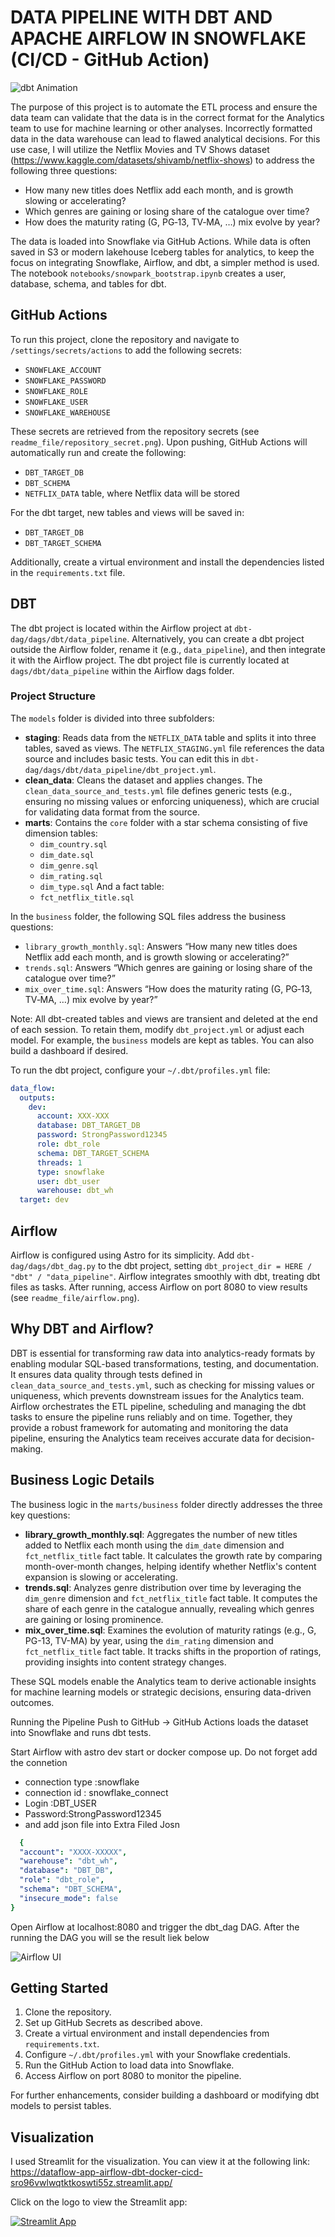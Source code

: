 # DATA PIPELINE WITH DBT AND APACHE AIRFLOW IN SNOWFLAKE (CI/CD - GitHub Action)

![dbt Animation](readme_file/Animation_dbt.gif)


The purpose of this project is to automate the ETL process and ensure the data team can validate that the data is in the correct format for the Analytics team to use for machine learning or other analyses. Incorrectly formatted data in the data warehouse can lead to flawed analytical decisions. For this use case, I will utilize the Netflix Movies and TV Shows dataset (https://www.kaggle.com/datasets/shivamb/netflix-shows) to address the following three questions:

- How many new titles does Netflix add each month, and is growth slowing or accelerating?
- Which genres are gaining or losing share of the catalogue over time?
- How does the maturity rating (G, PG‑13, TV‑MA, …) mix evolve by year?

The data is loaded into Snowflake via GitHub Actions. While data is often saved in S3 or modern lakehouse Iceberg tables for analytics, to keep the focus on integrating Snowflake, Airflow, and dbt, a simpler method is used. The notebook `notebooks/snowpark_bootstrap.ipynb` creates a user, database, schema, and tables for dbt.

## GitHub Actions

To run this project, clone the repository and navigate to `/settings/secrets/actions` to add the following secrets:

- `SNOWFLAKE_ACCOUNT`
- `SNOWFLAKE_PASSWORD`
- `SNOWFLAKE_ROLE`
- `SNOWFLAKE_USER`
- `SNOWFLAKE_WAREHOUSE`

These secrets are retrieved from the repository secrets (see `readme_file/repository_secret.png`). Upon pushing, GitHub Actions will automatically run and create the following:

- `DBT_TARGET_DB`
- `DBT_SCHEMA`
- `NETFLIX_DATA` table, where Netflix data will be stored

For the dbt target, new tables and views will be saved in:

- `DBT_TARGET_DB`
- `DBT_TARGET_SCHEMA`

Additionally, create a virtual environment and install the dependencies listed in the `requirements.txt` file.

## DBT

The dbt project is located within the Airflow project at `dbt-dag/dags/dbt/data_pipeline`. Alternatively, you can create a dbt project outside the Airflow folder, rename it (e.g., `data_pipeline`), and then integrate it with the Airflow project. The dbt project file is currently located at `dags/dbt/data_pipeline` within the Airflow dags folder.

### Project Structure
The `models` folder is divided into three subfolders:

- **staging**: Reads data from the `NETFLIX_DATA` table and splits it into three tables, saved as views. The `NETFLIX_STAGING.yml` file references the data source and includes basic tests. You can edit this in `dbt-dag/dags/dbt/data_pipeline/dbt_project.yml`.
- **clean_data**: Cleans the dataset and applies changes. The `clean_data_source_and_tests.yml` file defines generic tests (e.g., ensuring no missing values or enforcing uniqueness), which are crucial for validating data format from the source.
- **marts**: Contains the `core` folder with a star schema consisting of five dimension tables:
  - `dim_country.sql`
  - `dim_date.sql`
  - `dim_genre.sql`
  - `dim_rating.sql`
  - `dim_type.sql`
  And a fact table:
  - `fct_netflix_title.sql`

In the `business` folder, the following SQL files address the business questions:
- `library_growth_monthly.sql`: Answers “How many new titles does Netflix add each month, and is growth slowing or accelerating?”
- `trends.sql`: Answers “Which genres are gaining or losing share of the catalogue over time?”
- `mix_over_time.sql`: Answers “How does the maturity rating (G, PG‑13, TV‑MA, …) mix evolve by year?”

Note: All dbt-created tables and views are transient and deleted at the end of each session. To retain them, modify `dbt_project.yml` or adjust each model. For example, the `business` models are kept as tables. You can also build a dashboard if desired.

To run the dbt project, configure your `~/.dbt/profiles.yml` file:

```yaml
data_flow:
  outputs:
    dev:
      account: XXX-XXX
      database: DBT_TARGET_DB
      password: StrongPassword12345
      role: dbt_role
      schema: DBT_TARGET_SCHEMA
      threads: 1
      type: snowflake
      user: dbt_user
      warehouse: dbt_wh
  target: dev
```

## Airflow

Airflow is configured using Astro for its simplicity. Add `dbt-dag/dags/dbt_dag.py` to the dbt project, setting `dbt_project_dir = HERE / "dbt" / "data_pipeline"`. Airflow integrates smoothly with dbt, treating dbt files as tasks. After running, access Airflow on port 8080 to view results (see `readme_file/airflow.png`).

## Why DBT and Airflow?

DBT is essential for transforming raw data into analytics-ready formats by enabling modular SQL-based transformations, testing, and documentation. It ensures data quality through tests defined in `clean_data_source_and_tests.yml`, such as checking for missing values or uniqueness, which prevents downstream issues for the Analytics team. Airflow orchestrates the ETL pipeline, scheduling and managing the dbt tasks to ensure the pipeline runs reliably and on time. Together, they provide a robust framework for automating and monitoring the data pipeline, ensuring the Analytics team receives accurate data for decision-making.

## Business Logic Details

The business logic in the `marts/business` folder directly addresses the three key questions:

- **library_growth_monthly.sql**: Aggregates the number of new titles added to Netflix each month using the `dim_date` dimension and `fct_netflix_title` fact table. It calculates the growth rate by comparing month-over-month changes, helping identify whether Netflix's content expansion is slowing or accelerating.
- **trends.sql**: Analyzes genre distribution over time by leveraging the `dim_genre` dimension and `fct_netflix_title` fact table. It computes the share of each genre in the catalogue annually, revealing which genres are gaining or losing prominence.
- **mix_over_time.sql**: Examines the evolution of maturity ratings (e.g., G, PG-13, TV-MA) by year, using the `dim_rating` dimension and `fct_netflix_title` fact table. It tracks shifts in the proportion of ratings, providing insights into content strategy changes.

These SQL models enable the Analytics team to derive actionable insights for machine learning models or strategic decisions, ensuring data-driven outcomes.

Running the Pipeline
Push to GitHub → GitHub Actions loads the dataset into Snowflake and runs dbt tests.

Start Airflow with astro dev start or docker compose up. 
Do not  forget add the connetion 
- connection type :snowflake 
- connection id : snowflake_connect 
- Login :DBT_USER
- Password:StrongPassword12345
- and  add json file into Extra Filed Josn 

```yaml
  {
  "account": "XXXX-XXXXX",
  "warehouse": "dbt_wh",
  "database": "DBT_DB",
  "role": "dbt_role",
  "schema": "DBT_SCHEMA",
  "insecure_mode": false
}
```

Open Airflow at localhost:8080 and trigger the dbt_dag DAG.  After the running the DAG you will se the result liek below 

![Airflow UI](readme_file/airflow.png)



## Getting Started

1. Clone the repository.
2. Set up GitHub Secrets as described above.
3. Create a virtual environment and install dependencies from `requirements.txt`.
4. Configure `~/.dbt/profiles.yml` with your Snowflake credentials.
5. Run the GitHub Action to load data into Snowflake.
6. Access Airflow on port 8080 to monitor the pipeline.

For further enhancements, consider building a dashboard or modifying dbt models to persist tables.
##  Visualization
I used Streamlit for the visualization.
You can view it at the following link:
https://dataflow-app-airflow-dbt-docker-cicd-sro96vwlwqtktkoswti55z.streamlit.app/

Click on the logo to view the Streamlit app:

[![Streamlit App](readme_file/streamlit-logo-png_seeklogo-458260.png)](https://dataflow-app-airflow-dbt-docker-cicd-sro96vwlwqtktkoswti55z.streamlit.app/)
